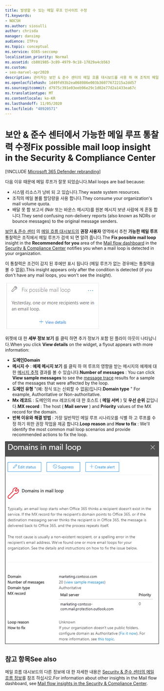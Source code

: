 ```yaml
---
title: 발생할 수 있는 메일 루프 인사이트 수정
f1.keywords:
- NOCSH
ms.author: siosulli
author: chrisda
manager: dansimp
audience: ITPro
ms.topic: conceptual
ms.service: O365-seccomp
localization_priority: Normal
ms.assetid: cb801985-3c89-4979-9c18-17829a4cb563
ms.custom:
- seo-marvel-apr2020
description: 관리자는 보안 & 준수 센터의 메일 흐름 대시보드를 사용 하 여 조직의 메일 루프를 식별 하 고 수정 하는 데 사용할 수 있는 메일 루프 이해 문제를 해결 하는 방법을 알아봅니다.
ms.openlocfilehash: 1d49fd93b2ea068986e003b36077672215a2dd57
ms.sourcegitcommit: d7975c391e03eeb96e29c1d02e77d2a1433ea67c
ms.translationtype: MT
ms.contentlocale: ko-KR
ms.lasthandoff: 11/05/2020
ms.locfileid: "48920571"
---
```

# <a name="fix-possible-mail-loop-insight-in-the-security--compliance-center"></a><span data-ttu-id="d32c1-103">보안 & 준수 센터에서 가능한 메일 루프 통찰력 수정</span><span class="sxs-lookup"><span data-stu-id="d32c1-103">Fix possible mail loop insight in the Security & Compliance Center</span></span>

[!INCLUDE [Microsoft 365 Defender rebranding](../includes/microsoft-defender-for-office.md)]


<span data-ttu-id="d32c1-104">다음 이유 때문에 메일 루프가 잘못 되었습니다.</span><span class="sxs-lookup"><span data-stu-id="d32c1-104">Mail loops are bad because:</span></span>

- <span data-ttu-id="d32c1-105">시스템 리소스가 낭비 되 고 있습니다.</span><span class="sxs-lookup"><span data-stu-id="d32c1-105">They waste system resources.</span></span>
- <span data-ttu-id="d32c1-106">조직의 메일 볼륨 할당량을 사용 합니다.</span><span class="sxs-lookup"><span data-stu-id="d32c1-106">They consume your organization's mail volume quota.</span></span>
- <span data-ttu-id="d32c1-107">배달 못 함 보고서 (Ndr 또는 바운스 메시지)를 원본 메시지 보낸 사람에 게 혼동 합니다.</span><span class="sxs-lookup"><span data-stu-id="d32c1-107">They send confusing non-delivery reports (also known as NDRs or bounce messages) to the original message senders.</span></span>

<span data-ttu-id="d32c1-108">[보안 & 준수 센터](https://protection.office.com) 의 [메일 흐름 대시보드의](mail-flow-insights-v2.md) **권장 사용자** 영역에서 추천 **가능한 메일 루프** 통찰력은 조직에서 메일 루프가 검색 되 면 알려 줍니다.</span><span class="sxs-lookup"><span data-stu-id="d32c1-108">The **Fix possible mail loop** insight in the **Recommended for you** area of the [Mail flow dashboard](mail-flow-insights-v2.md) in the [Security & Compliance Center](https://protection.office.com) notifies you when a mail loop is detected in your organization.</span></span>

<span data-ttu-id="d32c1-109">이 통찰력은 조건이 감지 된 후에만 표시 됩니다 (메일 루프가 없는 경우에는 통찰력을 볼 수 없음).</span><span class="sxs-lookup"><span data-stu-id="d32c1-109">This insight appears only after the condition is detected (if you don't have any mail loops, you won't see the insight).</span></span>

![메일 흐름 대시보드의 권장 사용자 영역에서 느린 메일 흐름 규칙 통찰력을 수정 합니다.](../../media/mfi-fix-possible-mail-loop.png)

<span data-ttu-id="d32c1-111">위젯에 대 한 **세부 정보 보기** 를 클릭 하면 추가 정보가 포함 된 플라이 아웃이 나타납니다.</span><span class="sxs-lookup"><span data-stu-id="d32c1-111">When you click **View details** on the widget, a flyout appears with more information:</span></span>

- <span data-ttu-id="d32c1-112">**도메인**</span><span class="sxs-lookup"><span data-stu-id="d32c1-112">**Domain**</span></span>
- <span data-ttu-id="d32c1-113">**메시지 수** : **예제 메시지 보기** 를 클릭 하 여 루프의 영향을 받는 메시지의 예제에 대 한 [메시지 추적](message-trace-scc.md) 결과를 볼 수 있습니다.</span><span class="sxs-lookup"><span data-stu-id="d32c1-113">**Number of messages** : You can click **View sample messages** to see the [message trace](message-trace-scc.md) results for a sample of the messages that were affected by the loop.</span></span>
- <span data-ttu-id="d32c1-114">**도메인 유형** "(예: 정식 또는 신뢰할 수 없음)입니다.</span><span class="sxs-lookup"><span data-stu-id="d32c1-114">**Domain type** " For example, Authoritative or Non-authoritative.</span></span>
- <span data-ttu-id="d32c1-115">**Mx 레코드** : 도메인의 mx 레코드에 대 한 호스트 ( **메일 서버** ) 및 **우선 순위** 값입니다.</span><span class="sxs-lookup"><span data-stu-id="d32c1-115">**MX record** : The host ( **Mail server** ) and **Priority** values of the MX record for the domain.</span></span>
- <span data-ttu-id="d32c1-116">**반복 이유와** **해결 방법** : 가장 일반적인 메일 루프 시나리오를 식별 하 고 루프를 수정 하기 위한 권장 작업을 제공 합니다.</span><span class="sxs-lookup"><span data-stu-id="d32c1-116">**Loop reason** and **How to fix** : We'll identify the most common mail loop scenarios and provide recommended actions to fix the loop.</span></span>

![수정 가능한 메일 루프 통찰력에 대 한 세부 정보 보기를 클릭 한 후에 표시 되는 세부 정보](../../media/mfi-fix-possible-mail-loop-details.png)

## <a name="see-also"></a><span data-ttu-id="d32c1-118">참고 항목</span><span class="sxs-lookup"><span data-stu-id="d32c1-118">See also</span></span>

<span data-ttu-id="d32c1-119">메일 흐름 대시보드의 다른 정보에 대 한 자세한 내용은 [Security & 준수 센터의 메일 흐름 정보](mail-flow-insights-v2.md)를 참조 하십시오.</span><span class="sxs-lookup"><span data-stu-id="d32c1-119">For information about other insights in the Mail flow dashboard, see [Mail flow insights in the Security & Compliance Center](mail-flow-insights-v2.md).</span></span>
